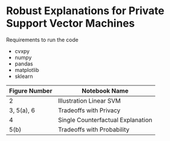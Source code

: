 # Robust Explanations for Private Support Vector Machines

Requirements to run the code

- cvxpy
- numpy
- pandas
- matplotlib
- sklearn

| Figure Number | Notebook Name                     |
| ------------- | --------------------------------- |
| 2             | Illustration Linear SVM           |
| 3, 5(a), 6    | Tradeoffs with Privacy            |
| 4             | Single Counterfactual Explanation |
| 5(b)          | Tradeoffs with Probability        |

